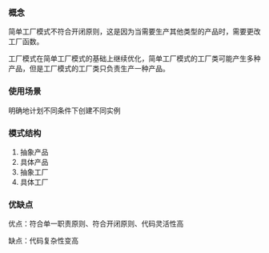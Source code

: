 ### 概念

简单工厂模式不符合开闭原则，这是因为当需要生产其他类型的产品时，需要更改工厂函数。

工厂模式在简单工厂模式的基础上继续优化，简单工厂模式的工厂类可能产生多种产品，但是工厂模式的工厂类只负责生产一种产品。

### 使用场景

明确地计划不同条件下创建不同实例

### 模式结构

1. 抽象产品
2. 具体产品
3. 抽象工厂
4. 具体工厂

### 优缺点

优点：符合单一职责原则、符合开闭原则、代码灵活性高

缺点：代码复杂性变高
